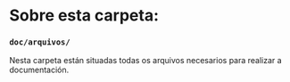 # Sobre esta carpeta:

### `doc/arquivos/`
Nesta carpeta están situadas todas os arquivos necesarios para realizar a documentación.